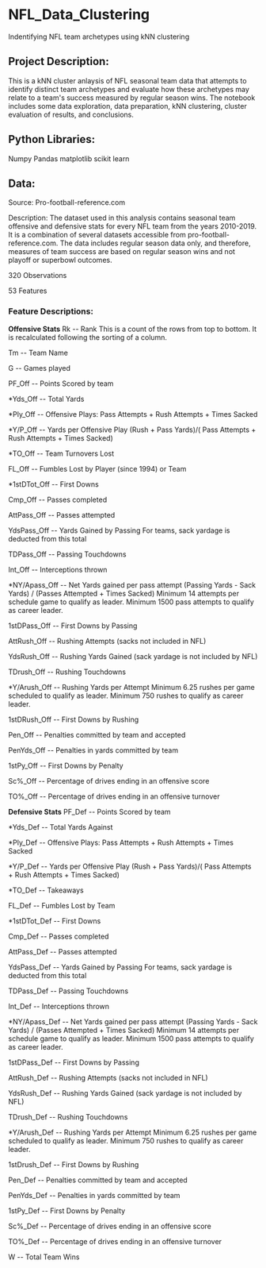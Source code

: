 # NFL_Data_Clustering
 Indentifying NFL team archetypes using kNN clustering

## Project Description:
 This is a kNN cluster anlaysis of NFL seasonal team data that attempts to identify distinct team
 archetypes and evaluate how these archetypes may relate to a team's success measured by regular
 season wins. The notebook includes some data exploration, data preparation, kNN clustering, 
 cluster evaluation of results, and conclusions.
 
## Python Libraries:
 Numpy
 Pandas
 matplotlib
 scikit learn
 
## Data:
 
 Source: Pro-football-reference.com
 
 Description: The dataset used in this analysis contains seasonal team offensive and defensive 
 stats for every NFL team from the years 2010-2019. It is a combination of several datasets
 accessible from pro-football-reference.com. The data includes regular season data only, and
 therefore, measures of team success are based on regular season wins and not playoff or superbowl
 outcomes.
 
 320 Observations
 
 53 Features
 
 ### Feature Descriptions:
 
  ****Offensive Stats****
  Rk -- Rank
   This is a count of the rows from top to bottom.
   It is recalculated following the sorting of a column.

  Tm -- Team Name

  G -- Games played

  PF_Off -- Points Scored by team

  *Yds_Off -- Total Yards

  *Ply_Off -- Offensive Plays: Pass Attempts + Rush Attempts + Times Sacked

  *Y/P_Off -- Yards per Offensive Play
   (Rush + Pass Yards)/( Pass Attempts + Rush Attempts + Times Sacked)

  *TO_Off -- Team Turnovers Lost

  FL_Off -- Fumbles Lost by Player (since 1994) or Team

  *1stDTot_Off -- First Downs

  Cmp_Off -- Passes completed

  AttPass_Off -- Passes attempted

  YdsPass_Off -- Yards Gained by Passing
   For teams, sack yardage is deducted from this total

  TDPass_Off -- Passing Touchdowns

  Int_Off -- Interceptions thrown

  *NY/Apass_Off -- Net Yards gained per pass attempt
   (Passing Yards - Sack Yards) / (Passes Attempted + Times Sacked)
   Minimum 14 attempts per schedule game to qualify as leader.
   Minimum 1500 pass attempts to qualify as career leader.

  1stDPass_Off -- First Downs by Passing

  AttRush_Off -- Rushing Attempts (sacks not included in NFL)

  YdsRush_Off -- Rushing Yards Gained (sack yardage is not included by NFL)

  TDrush_Off -- Rushing Touchdowns

  *Y/Arush_Off -- Rushing Yards per Attempt
   Minimum 6.25 rushes per game scheduled to qualify as leader.
   Minimum 750 rushes to qualify as career leader.

  1stDRush_Off -- First Downs by Rushing

  Pen_Off -- Penalties committed by team and accepted

  PenYds_Off -- Penalties in yards committed by team

  1stPy_Off -- First Downs by Penalty

  Sc%_Off -- Percentage of drives ending in an offensive score

  TO%_Off -- Percentage of drives ending in an offensive turnover


  ****Defensive Stats****
  PF_Def -- Points Scored by team

  *Yds_Def -- Total Yards Against

  *Ply_Def -- Offensive Plays: Pass Attempts + Rush Attempts + Times Sacked

  *Y/P_Def -- Yards per Offensive Play
   (Rush + Pass Yards)/( Pass Attempts + Rush Attempts + Times Sacked)

  *TO_Def -- Takeaways

  FL_Def -- Fumbles Lost by Team

  *1stDTot_Def -- First Downs

  Cmp_Def -- Passes completed

  AttPass_Def -- Passes attempted

  YdsPass_Def -- Yards Gained by Passing
   For teams, sack yardage is deducted from this total

  TDPass_Def -- Passing Touchdowns

  Int_Def -- Interceptions thrown

  *NY/Apass_Def -- Net Yards gained per pass attempt
   (Passing Yards - Sack Yards) / (Passes Attempted + Times Sacked)
   Minimum 14 attempts per schedule game to qualify as leader.
   Minimum 1500 pass attempts to qualify as career leader.

  1stDPass_Def -- First Downs by Passing

  AttRush_Def -- Rushing Attempts (sacks not included in NFL)

  YdsRush_Def -- Rushing Yards Gained (sack yardage is not included by NFL)

  TDrush_Def -- Rushing Touchdowns

  *Y/Arush_Def -- Rushing Yards per Attempt
   Minimum 6.25 rushes per game scheduled to qualify as leader.
   Minimum 750 rushes to qualify as career leader.

  1stDrush_Def -- First Downs by Rushing

  Pen_Def -- Penalties committed by team and accepted

  PenYds_Def -- Penalties in yards committed by team

  1stPy_Def -- First Downs by Penalty

  Sc%_Def -- Percentage of drives ending in an offensive score

  TO%_Def -- Percentage of drives ending in an offensive turnover

  W -- Total Team Wins
